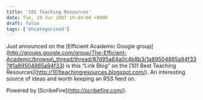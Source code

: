 ```yaml
---
title: '101 Teaching Resources'
date: Tue, 19 Jun 2007 19:44:00 +0000
draft: false
tags: ['Uncategorised']
---
```


Just announced on the \[Efficient Academic Google group\](http://groups.google.com/group/The-Efficient-Academic/browse\_thread/thread/87d95a64a0c4b8b3/1a89504865a94f33?#1a89504865a94f33) is this “Link Blog” on the \[101 Best Teaching Resources\](http://101teachingresources.blogspot.com/). An interesting source of ideas and worth keeping an RSS feed on.

Powered by \[ScribeFire\](http://scribefire.com/).